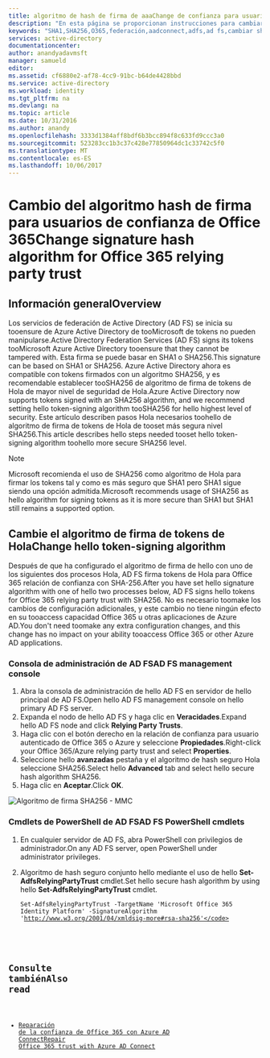 ```yaml
---
title: algoritmo de hash de firma de aaaChange de confianza para usuario autenticado de Office 365 | Documentos de Microsoft
description: "En esta página se proporcionan instrucciones para cambiar el algoritmo SHA para la confianza de federación con Office 365."
keywords: "SHA1,SHA256,O365,federación,aadconnect,adfs,ad fs,cambiar sha,confianza de federación,relación de confianza para usuario autenticado"
services: active-directory
documentationcenter: 
author: anandyadavmsft
manager: samueld
editor: 
ms.assetid: cf6880e2-af78-4cc9-91bc-b64de4428bbd
ms.service: active-directory
ms.workload: identity
ms.tgt_pltfrm: na
ms.devlang: na
ms.topic: article
ms.date: 10/31/2016
ms.author: anandy
ms.openlocfilehash: 3333d1384aff8bdf6b3bcc894f8c633fd9ccc3a0
ms.sourcegitcommit: 523283cc1b3c37c428e77850964dc1c33742c5f0
ms.translationtype: MT
ms.contentlocale: es-ES
ms.lasthandoff: 10/06/2017
---
```

# <a name="change-signature-hash-algorithm-for-office-365-relying-party-trust"></a><span data-ttu-id="2b664-104">Cambio del algoritmo hash de firma para usuarios de confianza de Office 365</span><span class="sxs-lookup"><span data-stu-id="2b664-104">Change signature hash algorithm for Office 365 relying party trust</span></span>
## <a name="overview"></a><span data-ttu-id="2b664-105">Información general</span><span class="sxs-lookup"><span data-stu-id="2b664-105">Overview</span></span>
<span data-ttu-id="2b664-106">Los servicios de federación de Active Directory (AD FS) se inicia su tooensure de Azure Active Directory de tooMicrosoft de tokens no pueden manipularse.</span><span class="sxs-lookup"><span data-stu-id="2b664-106">Active Directory Federation Services (AD FS) signs its tokens tooMicrosoft Azure Active Directory tooensure that they cannot be tampered with.</span></span> <span data-ttu-id="2b664-107">Esta firma se puede basar en SHA1 o SHA256.</span><span class="sxs-lookup"><span data-stu-id="2b664-107">This signature can be based on SHA1 or SHA256.</span></span> <span data-ttu-id="2b664-108">Azure Active Directory ahora es compatible con tokens firmados con un algoritmo SHA256, y es recomendable establecer tooSHA256 de algoritmo de firma de tokens de Hola de mayor nivel de seguridad de Hola.</span><span class="sxs-lookup"><span data-stu-id="2b664-108">Azure Active Directory now supports tokens signed with an SHA256 algorithm, and we recommend setting hello token-signing algorithm tooSHA256 for hello highest level of security.</span></span> <span data-ttu-id="2b664-109">Este artículo describen pasos Hola necesarios toohello de algoritmo de firma de tokens de Hola de tooset más segura nivel SHA256.</span><span class="sxs-lookup"><span data-stu-id="2b664-109">This article describes hello steps needed tooset hello token-signing algorithm toohello more secure SHA256 level.</span></span>

>[!NOTE]
><span data-ttu-id="2b664-110">Microsoft recomienda el uso de SHA256 como algoritmo de Hola para firmar los tokens tal y como es más seguro que SHA1 pero SHA1 sigue siendo una opción admitida.</span><span class="sxs-lookup"><span data-stu-id="2b664-110">Microsoft recommends usage of SHA256 as hello algorithm for signing tokens as it is more secure than SHA1 but SHA1 still remains a supported option.</span></span>

## <a name="change-hello-token-signing-algorithm"></a><span data-ttu-id="2b664-111">Cambie el algoritmo de firma de tokens de Hola</span><span class="sxs-lookup"><span data-stu-id="2b664-111">Change hello token-signing algorithm</span></span>
<span data-ttu-id="2b664-112">Después de que ha configurado el algoritmo de firma de hello con uno de los siguientes dos procesos Hola, AD FS firma tokens de Hola para Office 365 relación de confianza con SHA-256.</span><span class="sxs-lookup"><span data-stu-id="2b664-112">After you have set hello signature algorithm with one of hello two processes below, AD FS signs hello tokens for Office 365 relying party trust with SHA256.</span></span> <span data-ttu-id="2b664-113">No es necesario toomake los cambios de configuración adicionales, y este cambio no tiene ningún efecto en su tooaccess capacidad Office 365 u otras aplicaciones de Azure AD.</span><span class="sxs-lookup"><span data-stu-id="2b664-113">You don't need toomake any extra configuration changes, and this change has no impact on your ability tooaccess Office 365 or other Azure AD applications.</span></span>

### <a name="ad-fs-management-console"></a><span data-ttu-id="2b664-114">Consola de administración de AD FS</span><span class="sxs-lookup"><span data-stu-id="2b664-114">AD FS management console</span></span>
1. <span data-ttu-id="2b664-115">Abra la consola de administración de hello AD FS en servidor de hello principal de AD FS.</span><span class="sxs-lookup"><span data-stu-id="2b664-115">Open hello AD FS management console on hello primary AD FS server.</span></span>
2. <span data-ttu-id="2b664-116">Expanda el nodo de hello AD FS y haga clic en **Veracidades**.</span><span class="sxs-lookup"><span data-stu-id="2b664-116">Expand hello AD FS node and click **Relying Party Trusts**.</span></span>
3. <span data-ttu-id="2b664-117">Haga clic con el botón derecho en la relación de confianza para usuario autenticado de Office 365 o Azure y seleccione **Propiedades**.</span><span class="sxs-lookup"><span data-stu-id="2b664-117">Right-click your Office 365/Azure relying party trust and select **Properties**.</span></span>
4. <span data-ttu-id="2b664-118">Seleccione hello **avanzadas** pestaña y el algoritmo de hash seguro Hola seleccione SHA256.</span><span class="sxs-lookup"><span data-stu-id="2b664-118">Select hello **Advanced** tab and select hello secure hash algorithm SHA256.</span></span>
5. <span data-ttu-id="2b664-119">Haga clic en **Aceptar**.</span><span class="sxs-lookup"><span data-stu-id="2b664-119">Click **OK**.</span></span>

![Algoritmo de firma SHA256 - MMC](./media/active-directory-aadconnectfed-sha256guidance/mmc.png)

### <a name="ad-fs-powershell-cmdlets"></a><span data-ttu-id="2b664-121">Cmdlets de PowerShell de AD FS</span><span class="sxs-lookup"><span data-stu-id="2b664-121">AD FS PowerShell cmdlets</span></span>
1. <span data-ttu-id="2b664-122">En cualquier servidor de AD FS, abra PowerShell con privilegios de administrador.</span><span class="sxs-lookup"><span data-stu-id="2b664-122">On any AD FS server, open PowerShell under administrator privileges.</span></span>
2. <span data-ttu-id="2b664-123">Algoritmo de hash seguro conjunto hello mediante el uso de hello **Set-AdfsRelyingPartyTrust** cmdlet.</span><span class="sxs-lookup"><span data-stu-id="2b664-123">Set hello secure hash algorithm by using hello **Set-AdfsRelyingPartyTrust** cmdlet.</span></span>
   
   <code>Set-AdfsRelyingPartyTrust -TargetName 'Microsoft Office 365 Identity Platform' -SignatureAlgorithm 'http://www.w3.org/2001/04/xmldsig-more#rsa-sha256'</code>

## <a name="also-read"></a><span data-ttu-id="2b664-124">Consulte también</span><span class="sxs-lookup"><span data-stu-id="2b664-124">Also read</span></span>
* [<span data-ttu-id="2b664-125">Reparación de la confianza de Office 365 con Azure AD Connect</span><span class="sxs-lookup"><span data-stu-id="2b664-125">Repair Office 365 trust with Azure AD Connect</span></span>](connect/active-directory-aadconnect-federation-management.md#repairthetrust)

